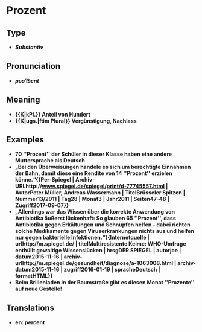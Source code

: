 # Prozent 
## Type 
- _**Substantiv**_ 
## Pronunciation 
- _**pʁoˈt͡sɛnt**_ 
## Meaning 
- **{{K|kPl.}} Anteil von Hundert** 
- **{{K|ugs.|ftim Plural}} Vergünstigung, Nachlass** 
## Examples 
- **70 ''Prozent'' der Schüler in dieser Klasse haben eine andere Muttersprache als Deutsch.** 
- **„Bei den Überweisungen handele es sich um berechtigte Einnahmen der Bahn, damit diese eine Rendite von 14 ''Prozent'' erzielen könne.“<ref>{{Per-Spiegel | Archiv-URLhttp://www.spiegel.de/spiegel/print/d-77745557.html | AutorPeter Müller, Andreas Wassermann | TitelBrüsseler Spitzen | Nummer13/2011 | Tag28 | Monat3 | Jahr2011 | Seiten47-48 | Zugriff2017-09-07}}</ref>** 
- **„Allerdings war das Wissen über die korrekte Anwendung von Antibiotika äußerst lückenhaft: So glauben 65 ''Prozent'', dass Antibiotika gegen Erkältungen und Schnupfen helfen - dabei richten solche Medikamente gegen Viruserkrankungen nichts aus und helfen nur gegen bakterielle Infektionen.“<ref>{{Internetquelle | urlhttp://m.spiegel.de/ | titelMultiresistente Keime: WHO-Umfrage enthüllt gewaltige Wissenslücken | hrsgDER SPIEGEL | autorjoe | datum2015-11-16 | archiv-urlhttp://m.spiegel.de/gesundheit/diagnose/a-1063008.html | archiv-datum2015-11-16 | zugriff2016-01-19 | spracheDeutsch | formatHTML}}</ref>** 
- **Beim Brillenladen in der Baumstraße gibt es diesen Monat ''Prozente'' auf neue Gestelle!** 
## Translations 
- **en: percent** 
